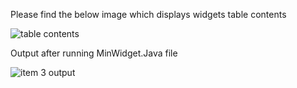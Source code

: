 Please find the below image which displays widgets table contents

![table contents](https://cloud.githubusercontent.com/assets/22802531/24833000/c6a166a4-1c82-11e7-86e4-1f9b1bead1c4.JPG)

Output after running MinWidget.Java file

![item 3 output](https://cloud.githubusercontent.com/assets/22802531/24833003/f21aa188-1c82-11e7-9afb-1a13f5339040.JPG)
